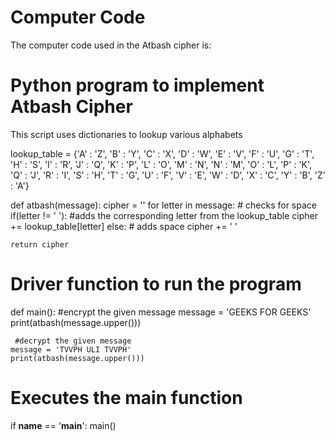 # Computer Code 
The computer code used in the Atbash cipher is:
# Python program to implement Atbash Cipher

This script uses dictionaries to lookup various alphabets

lookup_table = {'A' : 'Z', 'B' : 'Y', 'C' : 'X', 'D' : 'W', 'E' : 'V',
        'F' : 'U', 'G' : 'T', 'H' : 'S', 'I' : 'R', 'J' : 'Q',
        'K' : 'P', 'L' : 'O', 'M' : 'N', 'N' : 'M', 'O' : 'L',
        'P' : 'K', 'Q' : 'J', 'R' : 'I', 'S' : 'H', 'T' : 'G',
        'U' : 'F', 'V' : 'E', 'W' : 'D', 'X' : 'C', 'Y' : 'B', 'Z' : 'A'}
  
def atbash(message):
    cipher = ''
    for letter in message:
        # checks for space
        if(letter != ' '):
            #adds the corresponding letter from the lookup_table
            cipher += lookup_table[letter]
        else:
            # adds space
            cipher += ' '
  
    return cipher
  
# Driver function to run the program
def main():
    #encrypt the given message
    message = 'GEEKS FOR GEEKS'
    print(atbash(message.upper()))
    
     #decrypt the given message
    message = 'TVVPH ULI TVVPH'
    print(atbash(message.upper()))
  
  
# Executes the main function
if __name__ == '__main__':
    main()
